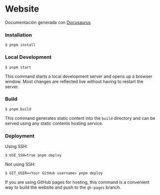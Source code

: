 # Website

Documentación generada con [Docusaurus](https://docusaurus.io/)

### Installation

```
$ pnpm install
```

### Local Development

```
$ pnpm start
```

This command starts a local development server and opens up a browser window. Most changes are reflected live without having to restart the server.

### Build

```
$ pnpm build
```

This command generates static content into the `build` directory and can be served using any static contents hosting service.

### Deployment

Using SSH:

```
$ USE_SSH=true pnpm deploy
```

Not using SSH:

```
$ GIT_USER=<Your GitHub username> pnpm deploy
```

If you are using GitHub pages for hosting, this command is a convenient way to build the website and push to the `gh-pages` branch.
